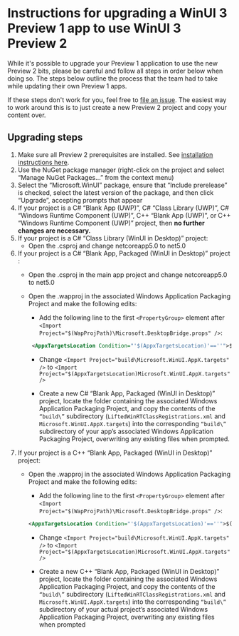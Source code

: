 # Instructions for upgrading a WinUI 3 Preview 1 app to use WinUI 3 Preview 2

While it's possible to upgrade your Preview 1 application to use the new Preview 2 bits, please be careful and follow all steps in order below when doing so. The steps below outline the process that the team had to take while updating their own Preview 1 apps. 

If these steps don't work for you, feel free to [file an issue](https://github.com/microsoft/microsoft-ui-xaml/issues/new/choose). The easiest way to work around this is to just create a new Preview 2 project and copy your content over. 

## Upgrading steps
1. Make sure all Preview 2 prerequisites are installed. See [installation instructions here](aka.ms/winui3/preview2#install-winui-3.0-preview-2).
2. Use the NuGet package manager (right-click on the project and select “Manage NuGet Packages…” from the context menu) 
3. Select the “Microsoft.WinUI” package, ensure that “Include prerelease” is checked, select the latest version of the package, and then click “Upgrade”, accepting prompts that appear  
4. If your project is a C# “Blank App (UWP)”, C# “Class Library (UWP)”, C# “Windows Runtime Component (UWP)”, C++ “Blank App (UWP)”, or C++ “Windows Runtime Component (UWP)” project, then **no further changes are necessary.**
5.  If your project is a C# “Class Library (WinUI in Desktop)” project:
    - Open the .csproj and change <TargetFramework>netcoreapp5.0</TargetFramework> to <TargetFramework>net5.0</TargetFramework> 
6. If your project is a C# “Blank App, Packaged (WinUI in Desktop)” project :
    - Open the .csproj in the main app project and change <TargetFramework>netcoreapp5.0</TargetFramework> to <TargetFramework>net5.0</TargetFramework>  
    - Open the .wapproj in the associated Windows Application Packaging Project and make the following edits: 
        - Add the following line to the first `<PropertyGroup>` element after `<Import Project="$(WapProjPath)\Microsoft.DesktopBridge.props" />`:  

        ```xml
         <AppxTargetsLocation Condition="'$(AppxTargetsLocation)'==''">$(MSBuildThisFileDirectory)build\</AppxTargetsLocation> 
         ```

        - Change `<Import Project="build\Microsoft.WinUI.AppX.targets" />` to `<Import Project="$(AppxTargetsLocation)Microsoft.WinUI.AppX.targets" /> `

        - Create a new C# “Blank App, Packaged (WinUI in Desktop)” project, locate the folder containing the associated Windows Application Packaging Project, and copy the contents of the `“build\”` subdirectory (`LiftedWinRTClassRegistrations.xml` and `Microsoft.WinUI.AppX.targets`) into the corresponding `“build\”` subdirectory of your app’s associated Windows Application Packaging Project, overwriting any existing files when prompted.
7. If your project is a C++ “Blank App, Packaged (WinUI in Desktop)” project:
    - Open the .wapproj in the associated Windows Application Packaging Project and make the following edits: 

        - Add the following line to the first `<PropertyGroup>` element after `<Import Project="$(WapProjPath)\Microsoft.DesktopBridge.props" />`:  

        ```xml
        <AppxTargetsLocation Condition="'$(AppxTargetsLocation)'==''">$(MSBuildThisFileDirectory)build\</AppxTargetsLocation> 
        ```
        - Change `<Import Project="build\Microsoft.WinUI.AppX.targets" />` to `<Import Project="$(AppxTargetsLocation)Microsoft.WinUI.AppX.targets" />`

        - Create a new C++ “Blank App, Packaged (WinUI in Desktop)” project, locate the folder containing the associated Windows Application Packaging Project, and copy the contents of the `“build\”` subdirectory (`LiftedWinRTClassRegistrations.xml` and `Microsoft.WinUI.AppX.targets`) into the corresponding `“build\”` subdirectory of your actual project’s associated Windows Application Packaging Project, overwriting any existing files when prompted 


